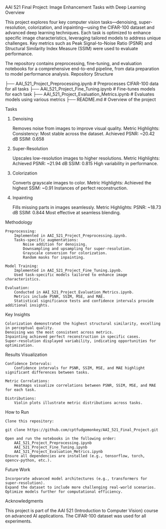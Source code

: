 AAI 521 Final Project: Image Enhancement Tasks with Deep Learning
Overview

This project explores four key computer vision tasks—denoising, super-resolution, colorization, and inpainting—using the CIFAR-100 dataset and advanced deep learning techniques. Each task is optimized to enhance specific image characteristics, leveraging tailored models to address unique challenges. Key metrics such as Peak Signal-to-Noise Ratio (PSNR) and Structural Similarity Index Measure (SSIM) were used to evaluate performance.

The repository contains preprocessing, fine-tuning, and evaluation notebooks for a comprehensive end-to-end pipeline, from data preparation to model performance analysis.
Repository Structure

├── AAI_521_Project_Preprocessing.ipynb    # Preprocesses CIFAR-100 data for all tasks
├── AAI_521_Project_Fine_Tuning.ipynb      # Fine-tunes models for each task
├── AAI_521_Project_Evaluation_Metrics.ipynb # Evaluates models using various metrics
├── README.md                              # Overview of the project

Tasks
1. Denoising

    Removes noise from images to improve visual quality.
    Metric Highlights:
        Consistency: Most stable across the dataset.
        Achieved PSNR: ~20.42 dB
        SSIM: 0.658

2. Super-Resolution

    Upscales low-resolution images to higher resolutions.
    Metric Highlights:
        Achieved PSNR: ~21.94 dB
        SSIM: 0.815
        High variability in performance.

3. Colorization

    Converts grayscale images to color.
    Metric Highlights:
        Achieved the highest SSIM: ~0.91
        Instances of perfect reconstruction.

4. Inpainting

    Fills missing parts in images seamlessly.
    Metric Highlights:
        PSNR: ~18.73 dB
        SSIM: 0.844
        Most effective at seamless blending.

Methodology

    Preprocessing:
        Implemented in AAI_521_Project_Preprocessing.ipynb.
        Tasks-specific augmentations:
            Noise addition for denoising.
            Downsampling and upsampling for super-resolution.
            Grayscale conversion for colorization.
            Random masks for inpainting.

    Model Training:
        Implemented in AAI_521_Project_Fine_Tuning.ipynb.
        Used task-specific models tailored to enhance image characteristics.

    Evaluation:
        Conducted in AAI_521_Project_Evaluation_Metrics.ipynb.
        Metrics include PSNR, SSIM, MSE, and MAE.
        Statistical significance tests and confidence intervals provide additional insights.

Key Insights

    Colorization demonstrated the highest structural similarity, excelling in perceptual quality.
    Denoising was the most consistent across metrics.
    Inpainting achieved perfect reconstruction in specific cases.
    Super-resolution displayed variability, indicating opportunities for optimization.

Results Visualization

    Confidence Intervals:
        Confidence intervals for PSNR, SSIM, MSE, and MAE highlight significant differences between tasks.

    Metric Correlations:
        Heatmaps visualize correlations between PSNR, SSIM, MSE, and MAE for each task.

    Distributions:
        Violin plots illustrate metric distributions across tasks.

How to Run

    Clone this repository:

    git clone https://github.com/cptfudgemonkey/AAI_521_Final_Project.git

    Open and run the notebooks in the following order:
        AAI_521_Project_Preprocessing.ipynb
        AAI_521_Project_Fine_Tuning.ipynb
        AAI_521_Project_Evaluation_Metrics.ipynb
    Ensure all dependencies are installed (e.g., tensorflow, torch, opencv-python, etc.).

Future Work

    Incorporate advanced model architectures (e.g., transformers for super-resolution).
    Expand the dataset to include more challenging real-world scenarios.
    Optimize models further for computational efficiency.

Acknowledgments

This project is part of the AAI 521 (Introduction to Computer Vision) course on advanced AI applications. The CIFAR-100 dataset was used for all experiments.
